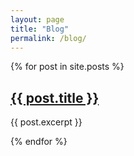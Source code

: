 ```yaml
---
layout: page
title: "Blog"
permalink: /blog/
---
```


{% for post in site.posts %}
<h2><a href="{{ post.url }}">{{ post.title }}</a></h2>
<p>{{ post.excerpt }}</p>
{% endfor %}
